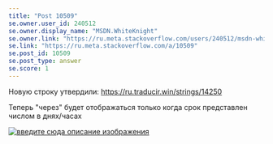 ```yaml
---
title: "Post 10509"
se.owner.user_id: 240512
se.owner.display_name: "MSDN.WhiteKnight"
se.owner.link: "https://ru.meta.stackoverflow.com/users/240512/msdn-whiteknight"
se.link: "https://ru.meta.stackoverflow.com/a/10509"
se.post_id: 10509
se.post_type: answer
se.score: 1
---
```

<p>Новую строку утвердили: <a href="https://ru.traducir.win/strings/14250" rel="nofollow noreferrer">https://ru.traducir.win/strings/14250</a></p>

<p>Теперь "через" будет отображаться только когда срок представлен числом в днях/часах</p>

<p><a href="https://i.stack.imgur.com/y2AtN.png" rel="nofollow noreferrer"><img src="https://i.stack.imgur.com/y2AtN.png" alt="введите сюда описание изображения"></a></p>
